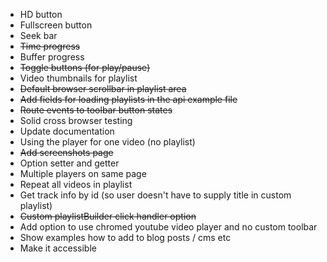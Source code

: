 * HD button
* Fullscreen button
* Seek bar
* <strike>Time progress</strike>
* Buffer progress
* <strike>Toggle buttons (for play/pause)</strike>
* Video thumbnails for playlist
* <strike>Default browser scrollbar in playlist area</strike>
* <strike>Add fields for loading playlists in the api example file</strike>
* <strike>Route events to toolbar button states</strike>
* Solid cross browser testing
* Update documentation
* Using the player for one video (no playlist)
* <strike>Add screenshots page</strike>
* Option setter and getter
* Multiple players on same page
* Repeat all videos in playlist
* Get track info by id (so user doesn't have to supply title in custom playlist)
* <strike>Custom playlistBuilder click handler option</strike>
* Add option to use chromed youtube video player and no custom toolbar
* Show examples how to add to blog posts / cms etc
* Make it accessible
